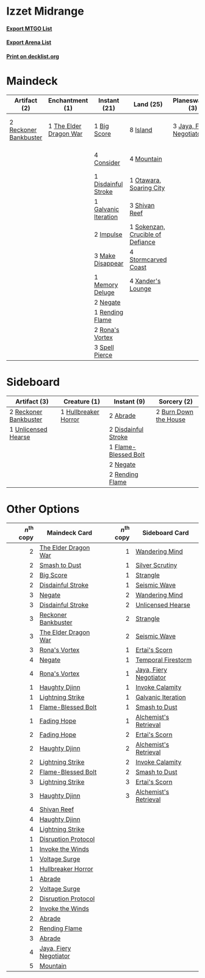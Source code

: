 # Izzet Midrange

#### [Export MTGO List](../collection/Izzet%20Midrange/Izzet%20Midrange.txt)
#### [Export Arena List](../collection/Izzet%20Midrange/Izzet%20Midrange_arena.txt)
#### [Print on decklist.org](http://decklist.org/?deckmain=1%09Big%20Score%0A4%09Consider%0A1%09Disdainful%20Stroke%0A4%09Fable%20of%20the%20Mirror-Breaker%0A1%09Galvanic%20Iteration%0A2%09Impulse%0A8%09Island%0A3%09Jaya,%20Fiery%20Negotiator%0A3%09Make%20Disappear%0A1%09Memory%20Deluge%0A4%09Mountain%0A2%09Negate%0A1%09Otawara,%20Soaring%20City%0A2%09Reckoner%20Bankbuster%0A1%09Rending%20Flame%0A2%09Rona's%20Vortex%0A3%09Shivan%20Reef%0A3%09Silver%20Scrutiny%0A1%09Smash%20to%20Dust%0A1%09Sokenzan,%20Crucible%20of%20Defiance%0A3%09Spell%20Pierce%0A4%09Stormcarved%20Coast%0A1%09The%20Elder%20Dragon%20War%0A4%09Xander's%20Lounge&deckside=2%09Abrade%0A2%09Burn%20Down%20the%20House%0A2%09Disdainful%20Stroke%0A1%09Flame-Blessed%20Bolt%0A1%09Hullbreaker%20Horror%0A2%09Negate%0A2%09Reckoner%20Bankbuster%0A2%09Rending%20Flame%0A1%09Unlicensed%20Hearse)
# Maindeck

|                                          Artifact (2)                                          |                                         Enchantment (1)                                         |                                         Instant (21)                                          |                                                 Land (25)                                                 |                                         Planeswalker (3)                                          |                                        Sorcery (4)                                         |         Unknown (4)         |
|------------------------------------------------------------------------------------------------|-------------------------------------------------------------------------------------------------|-----------------------------------------------------------------------------------------------|-----------------------------------------------------------------------------------------------------------|---------------------------------------------------------------------------------------------------|--------------------------------------------------------------------------------------------|-----------------------------|
|2 [Reckoner Bankbuster](http://gatherer.wizards.com/Pages/Card/Details.aspx?multiverseid=548568)|1 [The Elder Dragon War](http://gatherer.wizards.com/Pages/Card/Details.aspx?multiverseid=574601)|1 [Big Score](http://gatherer.wizards.com/Pages/Card/Details.aspx?multiverseid=555303)         |8 [Island](http://gatherer.wizards.com/Pages/Card/Details.aspx?multiverseid=439857)                        |3 [Jaya, Fiery Negotiator](http://gatherer.wizards.com/Pages/Card/Details.aspx?multiverseid=574613)|3 [Silver Scrutiny](http://gatherer.wizards.com/Pages/Card/Details.aspx?multiverseid=574545)|4 Fable of the Mirror-Breaker|
|                                                                                                |                                                                                                 |4 [Consider](http://gatherer.wizards.com/Pages/Card/Details.aspx?multiverseid=534803)          |4 [Mountain](http://gatherer.wizards.com/Pages/Card/Details.aspx?multiverseid=439859)                      |                                                                                                   |1 [Smash to Dust](http://gatherer.wizards.com/Pages/Card/Details.aspx?multiverseid=574624)  |                             |
|                                                                                                |                                                                                                 |1 [Disdainful Stroke](http://gatherer.wizards.com/Pages/Card/Details.aspx?multiverseid=420705) |1 [Otawara, Soaring City](http://gatherer.wizards.com/Pages/Card/Details.aspx?multiverseid=548584)         |                                                                                                   |                                                                                            |                             |
|                                                                                                |                                                                                                 |1 [Galvanic Iteration](http://gatherer.wizards.com/Pages/Card/Details.aspx?multiverseid=535018)|3 [Shivan Reef](http://gatherer.wizards.com/Pages/Card/Details.aspx?multiverseid=129731)                   |                                                                                                   |                                                                                            |                             |
|                                                                                                |                                                                                                 |2 [Impulse](http://gatherer.wizards.com/Pages/Card/Details.aspx?multiverseid=446087)           |1 [Sokenzan, Crucible of Defiance](http://gatherer.wizards.com/Pages/Card/Details.aspx?multiverseid=548589)|                                                                                                   |                                                                                            |                             |
|                                                                                                |                                                                                                 |3 [Make Disappear](http://gatherer.wizards.com/Pages/Card/Details.aspx?multiverseid=555250)    |4 [Stormcarved Coast](http://gatherer.wizards.com/Pages/Card/Details.aspx?multiverseid=541141)             |                                                                                                   |                                                                                            |                             |
|                                                                                                |                                                                                                 |1 [Memory Deluge](http://gatherer.wizards.com/Pages/Card/Details.aspx?multiverseid=534825)     |4 [Xander's Lounge](http://gatherer.wizards.com/Pages/Card/Details.aspx?multiverseid=555461)               |                                                                                                   |                                                                                            |                             |
|                                                                                                |                                                                                                 |2 [Negate](http://gatherer.wizards.com/Pages/Card/Details.aspx?multiverseid=423707)            |                                                                                                           |                                                                                                   |                                                                                            |                             |
|                                                                                                |                                                                                                 |1 [Rending Flame](http://gatherer.wizards.com/Pages/Card/Details.aspx?multiverseid=541033)     |                                                                                                           |                                                                                                   |                                                                                            |                             |
|                                                                                                |                                                                                                 |2 [Rona's Vortex](http://gatherer.wizards.com/Pages/Card/Details.aspx?multiverseid=574543)     |                                                                                                           |                                                                                                   |                                                                                            |                             |
|                                                                                                |                                                                                                 |3 [Spell Pierce](http://gatherer.wizards.com/Pages/Card/Details.aspx?multiverseid=425876)      |                                                                                                           |                                                                                                   |                                                                                            |                             |


# Sideboard

|                                          Artifact (3)                                          |                                         Creature (1)                                          |                                          Instant (9)                                          |                                          Sorcery (2)                                           |
|------------------------------------------------------------------------------------------------|-----------------------------------------------------------------------------------------------|-----------------------------------------------------------------------------------------------|------------------------------------------------------------------------------------------------|
|2 [Reckoner Bankbuster](http://gatherer.wizards.com/Pages/Card/Details.aspx?multiverseid=548568)|1 [Hullbreaker Horror](http://gatherer.wizards.com/Pages/Card/Details.aspx?multiverseid=540902)|2 [Abrade](http://gatherer.wizards.com/Pages/Card/Details.aspx?multiverseid=430772)            |2 [Burn Down the House](http://gatherer.wizards.com/Pages/Card/Details.aspx?multiverseid=534907)|
|1 [Unlicensed Hearse](http://gatherer.wizards.com/Pages/Card/Details.aspx?multiverseid=555447)  |                                                                                               |2 [Disdainful Stroke](http://gatherer.wizards.com/Pages/Card/Details.aspx?multiverseid=420705) |                                                                                                |
|                                                                                                |                                                                                               |1 [Flame-Blessed Bolt](http://gatherer.wizards.com/Pages/Card/Details.aspx?multiverseid=541014)|                                                                                                |
|                                                                                                |                                                                                               |2 [Negate](http://gatherer.wizards.com/Pages/Card/Details.aspx?multiverseid=423707)            |                                                                                                |
|                                                                                                |                                                                                               |2 [Rending Flame](http://gatherer.wizards.com/Pages/Card/Details.aspx?multiverseid=541033)     |                                                                                                |


# Other Options

|*n*<sup>th</sup> copy|                                          Maindeck Card                                          |*n*<sup>th</sup> copy|                                         Sideboard Card                                          |
|--------------------:|-------------------------------------------------------------------------------------------------|--------------------:|-------------------------------------------------------------------------------------------------|
|                    2|[The Elder Dragon War](http://gatherer.wizards.com/Pages/Card/Details.aspx?multiverseid=574601)  |                    1|[Wandering Mind](http://gatherer.wizards.com/Pages/Card/Details.aspx?multiverseid=541126)        |
|                    2|[Smash to Dust](http://gatherer.wizards.com/Pages/Card/Details.aspx?multiverseid=574624)         |                    1|[Silver Scrutiny](http://gatherer.wizards.com/Pages/Card/Details.aspx?multiverseid=574545)       |
|                    2|[Big Score](http://gatherer.wizards.com/Pages/Card/Details.aspx?multiverseid=555303)             |                    1|[Strangle](http://gatherer.wizards.com/Pages/Card/Details.aspx?multiverseid=555326)              |
|                    2|[Disdainful Stroke](http://gatherer.wizards.com/Pages/Card/Details.aspx?multiverseid=420705)     |                    1|[Seismic Wave](http://gatherer.wizards.com/Pages/Card/Details.aspx?multiverseid=548465)          |
|                    3|[Negate](http://gatherer.wizards.com/Pages/Card/Details.aspx?multiverseid=423707)                |                    2|[Wandering Mind](http://gatherer.wizards.com/Pages/Card/Details.aspx?multiverseid=541126)        |
|                    3|[Disdainful Stroke](http://gatherer.wizards.com/Pages/Card/Details.aspx?multiverseid=420705)     |                    2|[Unlicensed Hearse](http://gatherer.wizards.com/Pages/Card/Details.aspx?multiverseid=555447)     |
|                    3|[Reckoner Bankbuster](http://gatherer.wizards.com/Pages/Card/Details.aspx?multiverseid=548568)   |                    2|[Strangle](http://gatherer.wizards.com/Pages/Card/Details.aspx?multiverseid=555326)              |
|                    3|[The Elder Dragon War](http://gatherer.wizards.com/Pages/Card/Details.aspx?multiverseid=574601)  |                    2|[Seismic Wave](http://gatherer.wizards.com/Pages/Card/Details.aspx?multiverseid=548465)          |
|                    3|[Rona's Vortex](http://gatherer.wizards.com/Pages/Card/Details.aspx?multiverseid=574543)         |                    1|[Ertai's Scorn](http://gatherer.wizards.com/Pages/Card/Details.aspx?multiverseid=574528)         |
|                    4|[Negate](http://gatherer.wizards.com/Pages/Card/Details.aspx?multiverseid=423707)                |                    1|[Temporal Firestorm](http://gatherer.wizards.com/Pages/Card/Details.aspx?multiverseid=574627)    |
|                    4|[Rona's Vortex](http://gatherer.wizards.com/Pages/Card/Details.aspx?multiverseid=574543)         |                    1|[Jaya, Fiery Negotiator](http://gatherer.wizards.com/Pages/Card/Details.aspx?multiverseid=574613)|
|                    1|[Haughty Djinn](http://gatherer.wizards.com/Pages/Card/Details.aspx?multiverseid=574532)         |                    1|[Invoke Calamity](http://gatherer.wizards.com/Pages/Card/Details.aspx?multiverseid=548450)       |
|                    1|[Lightning Strike](http://gatherer.wizards.com/Pages/Card/Details.aspx?multiverseid=383299)      |                    1|[Galvanic Iteration](http://gatherer.wizards.com/Pages/Card/Details.aspx?multiverseid=535018)    |
|                    1|[Flame-Blessed Bolt](http://gatherer.wizards.com/Pages/Card/Details.aspx?multiverseid=541014)    |                    1|[Smash to Dust](http://gatherer.wizards.com/Pages/Card/Details.aspx?multiverseid=574624)         |
|                    1|[Fading Hope](http://gatherer.wizards.com/Pages/Card/Details.aspx?multiverseid=534812)           |                    1|[Alchemist's Retrieval](http://gatherer.wizards.com/Pages/Card/Details.aspx?multiverseid=540883) |
|                    2|[Fading Hope](http://gatherer.wizards.com/Pages/Card/Details.aspx?multiverseid=534812)           |                    2|[Ertai's Scorn](http://gatherer.wizards.com/Pages/Card/Details.aspx?multiverseid=574528)         |
|                    2|[Haughty Djinn](http://gatherer.wizards.com/Pages/Card/Details.aspx?multiverseid=574532)         |                    2|[Alchemist's Retrieval](http://gatherer.wizards.com/Pages/Card/Details.aspx?multiverseid=540883) |
|                    2|[Lightning Strike](http://gatherer.wizards.com/Pages/Card/Details.aspx?multiverseid=383299)      |                    2|[Invoke Calamity](http://gatherer.wizards.com/Pages/Card/Details.aspx?multiverseid=548450)       |
|                    2|[Flame-Blessed Bolt](http://gatherer.wizards.com/Pages/Card/Details.aspx?multiverseid=541014)    |                    2|[Smash to Dust](http://gatherer.wizards.com/Pages/Card/Details.aspx?multiverseid=574624)         |
|                    3|[Lightning Strike](http://gatherer.wizards.com/Pages/Card/Details.aspx?multiverseid=383299)      |                    3|[Ertai's Scorn](http://gatherer.wizards.com/Pages/Card/Details.aspx?multiverseid=574528)         |
|                    3|[Haughty Djinn](http://gatherer.wizards.com/Pages/Card/Details.aspx?multiverseid=574532)         |                    3|[Alchemist's Retrieval](http://gatherer.wizards.com/Pages/Card/Details.aspx?multiverseid=540883) |
|                    4|[Shivan Reef](http://gatherer.wizards.com/Pages/Card/Details.aspx?multiverseid=129731)           |                     |                                                                                                 |
|                    4|[Haughty Djinn](http://gatherer.wizards.com/Pages/Card/Details.aspx?multiverseid=574532)         |                     |                                                                                                 |
|                    4|[Lightning Strike](http://gatherer.wizards.com/Pages/Card/Details.aspx?multiverseid=383299)      |                     |                                                                                                 |
|                    1|[Disruption Protocol](http://gatherer.wizards.com/Pages/Card/Details.aspx?multiverseid=548347)   |                     |                                                                                                 |
|                    1|[Invoke the Winds](http://gatherer.wizards.com/Pages/Card/Details.aspx?multiverseid=548355)      |                     |                                                                                                 |
|                    1|[Voltage Surge](http://gatherer.wizards.com/Pages/Card/Details.aspx?multiverseid=548476)         |                     |                                                                                                 |
|                    1|[Hullbreaker Horror](http://gatherer.wizards.com/Pages/Card/Details.aspx?multiverseid=540902)    |                     |                                                                                                 |
|                    1|[Abrade](http://gatherer.wizards.com/Pages/Card/Details.aspx?multiverseid=430772)                |                     |                                                                                                 |
|                    2|[Voltage Surge](http://gatherer.wizards.com/Pages/Card/Details.aspx?multiverseid=548476)         |                     |                                                                                                 |
|                    2|[Disruption Protocol](http://gatherer.wizards.com/Pages/Card/Details.aspx?multiverseid=548347)   |                     |                                                                                                 |
|                    2|[Invoke the Winds](http://gatherer.wizards.com/Pages/Card/Details.aspx?multiverseid=548355)      |                     |                                                                                                 |
|                    2|[Abrade](http://gatherer.wizards.com/Pages/Card/Details.aspx?multiverseid=430772)                |                     |                                                                                                 |
|                    2|[Rending Flame](http://gatherer.wizards.com/Pages/Card/Details.aspx?multiverseid=541033)         |                     |                                                                                                 |
|                    3|[Abrade](http://gatherer.wizards.com/Pages/Card/Details.aspx?multiverseid=430772)                |                     |                                                                                                 |
|                    4|[Jaya, Fiery Negotiator](http://gatherer.wizards.com/Pages/Card/Details.aspx?multiverseid=574613)|                     |                                                                                                 |
|                    5|[Mountain](http://gatherer.wizards.com/Pages/Card/Details.aspx?multiverseid=439859)              |                     |                                                                                                 |

